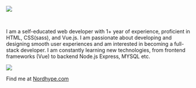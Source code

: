 <img src="https://nordhype.com/githubImages/intro-1.jpg"></img>

<br>
<p>I am a self-educated web developer with 1+ year of experience, proficient in HTML, CSS(sass), and Vue.js. I am passionate about developing and designing smooth user experiences and am interested in becoming a full-stack developer. I am constantly learning new technologies, from frontend frameworks (Vue) to backend Node.js Express, MYSQL etc. </p>

<img src="https://nordhype.com/githubImages/skills.jpg"></img>
 
<div>Find me at <a href="https://www.nordhype.com/">Nordhype.com</a></div>
